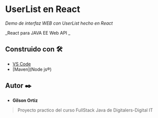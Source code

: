 # UserList en React

_Demo de interfaz WEB con UserList hecho en React_

_React para JAVA EE Web API _

## Construido con 🛠️

* [VS Code](https://code.visualstudio.com/#alt-downloads) 
* [Maven](Node js®) 

## Autor ✒️

* **Gilson Ortiz** 


> Proyecto practico del curso FullStack Java de Digitalers-Digital IT
